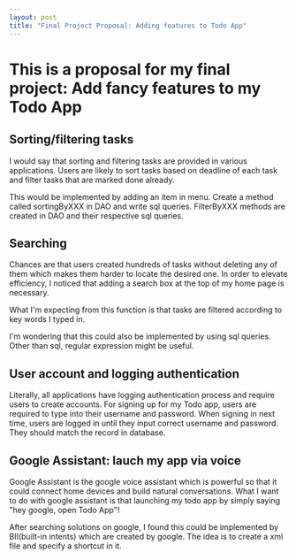 ```yaml
---
layout: post
title: "Final Project Proposal: Adding features to Todo App"
---
```


# This is a proposal for my final project: Add fancy features to my Todo App

## Sorting/filtering tasks
I would say that sorting and filtering tasks are provided in various applications. Users are likely to sort tasks based on deadline of each task and filter tasks that are marked done already.

This would be implemented by adding an item in menu. Create a method called sortingByXXX in DAO and write sql queries. FilterByXXX methods are created in DAO and their respective sql queries.


## Searching
Chances are that users created hundreds of tasks without deleting any of them which makes them harder to locate the desired one. In order to elevate efficiency, I noticed that adding a search box at the top of my home page is necessary. 

What I'm expecting from this function is that tasks are filtered according to key words I typed in.

I'm wondering that this could also be implemented by using sql queries. Other than sql, regular expression might be useful.


## User account and logging authentication
Literally, all applications have logging authentication process and require users to create accounts.
For signing up for my Todo app, users are required to type into their username and password. When signing in next time, users are logged in until they input correct username and password. They should match the record in database.

## Google Assistant: lauch my app via voice

Google Assistant is the google voice assistant which is powerful so that it could connect home devices and build natural conversations. What I want to do with google assistant is that launching my todo app by simply saying "hey google, open Todo App"!

After searching solutions on google, I found this could be implemented by BII(built-in intents) which are created by google. The idea is to create a xml file and specify a shortcut in it.
